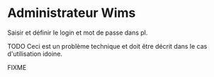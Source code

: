 # Administrateur Wims

Saisir et définir le login et mot de passe dans pl.

TODO Ceci est un problème technique et doit être décrit dans le cas d'utilisation idoine. 

FIXME
